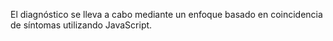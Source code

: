 El diagnóstico se lleva a cabo mediante un enfoque basado en coincidencia de síntomas utilizando JavaScript.
